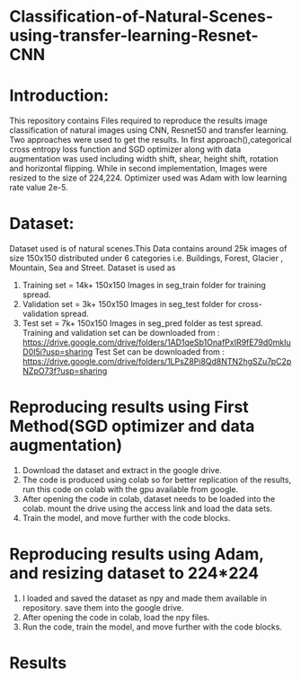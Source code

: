 # Classification-of-Natural-Scenes-using-transfer-learning-Resnet-CNN
# Introduction:
  This repository contains Files required to reproduce the results image classification of natural images using CNN, Resnet50 and transfer learning.
  Two approaches were used to get the results. In first approach(),categorical cross entropy loss function and SGD optimizer along with data augmentation was used including width shift, shear, height shift, rotation and horizontal flipping. While in second implementation, Images were resized to the size of 224,224. Optimizer used was Adam with low learning rate value 2e-5. 
# Dataset:
   Dataset used is of natural scenes.This Data contains around 25k images of size 150x150 distributed under 6 categories
   i.e. Buildings, Forest, Glacier , Mountain, Sea and Street. Dataset is used as
  1. Training set = 14k+ 150x150 Images in seg_train folder for training spread.
  2. Validation set = 3k+ 150x150 Images in seg_test folder for cross-validation spread.
  3. Test set = 7k+ 150x150 Images in seg_pred folder as test spread.
Training and validation set can be downloaded from :  https://drive.google.com/drive/folders/1AD1qeSb1OnafPxIR9fE79d0mkIuD0I5i?usp=sharing
Test Set can be downloaded from : https://drive.google.com/drive/folders/1LPsZ8Pi8Qd8NTN2hgSZu7pC2pNZpO73f?usp=sharing
# Reproducing results using First Method(SGD optimizer and data augmentation)
  1. Download the dataset and extract in the google drive.
  2. The code is produced using colab so for better replication of the results, run this code on colab with the gpu available from google.
  3. After opening the code in colab, dataset needs to be loaded into the colab. mount the drive using the access link and load the data sets.
  4. Train the model, and move further with the code blocks.
 # Reproducing results using Adam, and resizing dataset to 224*224
  1. I loaded and saved the dataset as npy and made them available in repository. save them into the google drive.
  3. After opening the code in colab, load the npy files.
  4. Run the code, train the model, and move further with the code blocks.
  
# Results

